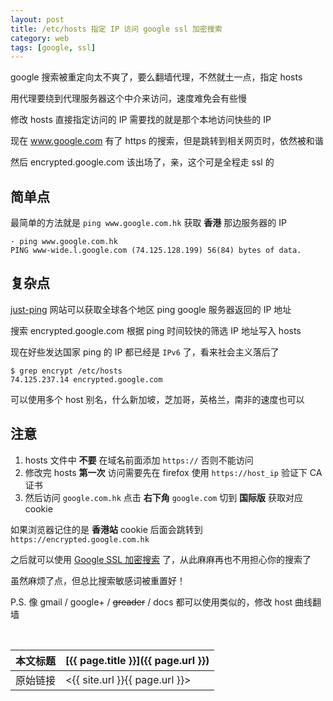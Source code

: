 ```yaml
---
layout: post
title: /etc/hosts 指定 IP 访问 google ssl 加密搜索
category: web
tags: [google, ssl]
---
```


google 搜索被重定向太不爽了，要么翻墙代理，不然就土一点，指定 hosts

用代理要绕到代理服务器这个中介来访问，速度难免会有些慢

修改 hosts 直接指定访问的 IP 需要找的就是那个本地访问快些的 IP

现在 www.google.com 有了 https 的搜索，但是跳转到相关网页时，依然被和谐

然后 encrypted.google.com 该出场了，亲，这个可是全程走 ssl 的

## 简单点

最简单的方法就是 `ping www.google.com.hk` 获取 **香港** 那边服务器的 IP

    · ping www.google.com.hk
    PING www-wide.l.google.com (74.125.128.199) 56(84) bytes of data.

## 复杂点

[just-ping](http://www.just-ping.com) 网站可以获取全球各个地区 ping google 服务器返回的 IP 地址

搜索 encrypted.google.com 根据 ping 时间较快的筛选 IP 地址写入 hosts

现在好些发达国家 ping 的 IP 都已经是 `IPv6` 了，看来社会主义落后了

    $ grep encrypt /etc/hosts
    74.125.237.14 encrypted.google.com

可以使用多个 host 别名，什么新加坡，芝加哥，英格兰，南非的速度也可以

## 注意

1. hosts 文件中 **不要** 在域名前面添加 `https://` 否则不能访问
2. 修改完 hosts **第一次** 访问需要先在 firefox 使用 `https://host_ip` 验证下 CA 证书
3. 然后访问 `google.com.hk` 点击 **右下角** `google.com` 切到 **国际版** 获取对应 cookie

如果浏览器记住的是 **香港站** cookie 后面会跳转到 `https://encrypted.google.com.hk`

之后就可以使用 [Google SSL 加密搜索](https://encrypted.google.com) 了，从此麻麻再也不用担心你的搜索了

虽然麻烦了点，但总比搜索敏感词被重置好！

P.S. 像 gmail / google+ / ~~greader~~ / docs 都可以使用类似的，修改 host 曲线翻墙




<br/>

本文标题 | [{{ page.title }}]({{ page.url }})
-------- |:--------
原始链接 | <{{ site.url }}{{ page.url }}>
